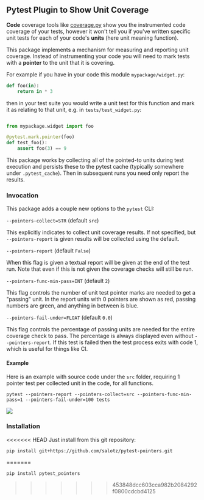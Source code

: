 ## Pytest Plugin to Show Unit Coverage

**Code** coverage tools like
[coverage.py](https://coverage.readthedocs.io/en/7.0.1/) show you the
instrumented code coverage of your tests, however it won't tell you if you've
written specific unit tests for each of your code's **units** (here unit meaning
function).

This package implements a mechanism for measuring and reporting unit coverage.
Instead of instrumenting your code you will need to mark tests with a
**pointer** to the unit that it is covering.

For example if you have in your code this module `mypackage/widget.py`:

``` python
def foo(in):
    return in * 3
```

then in your test suite you would write a unit test for this function and mark it as relating to that unit, e.g. in `tests/test_widget.py`:

``` python

from mypackage.widget import foo

@pytest.mark.pointer(foo)
def test_foo():
    assert foo(3) == 9
```

This package works by collecting all of the pointed-to units during test
execution and persists these to the pytest cache (typically somewhere under
`.pytest_cache`). Then in subsequent runs you need only report the results.

### Invocation

This package adds a couple new options to the `pytest` CLI:

`--pointers-collect=STR` (default `src`)

This explicitly indicates to collect unit coverage results. If not specified,
but `--pointers-report` is given results will be collected using the default.

`--pointers-report` (default `False`)

When this flag is given a textual report will be given at the end of the test
run. Note that even if this is not given the coverage checks will still be run.

`--pointers-func-min-pass=INT` (default `2`)

This flag controls the number of unit test pointer marks are needed to get a
"passing" unit. In the report units with 0 pointers are shown as red, passing
numbers are green, and anything in between is blue.

`--pointers-fail-under=FLOAT` (default `0.0`)

This flag controls the percentage of passing units are needed for the entire
coverage check to pass. The percentage is always displayed even without
`--pointers-report`. If this test is failed then the test process exits with
code 1, which is useful for things like CI.

#### Example

Here is an example with source code under the `src` folder, requiring 1 pointer
test per collected unit in the code, for all functions.

```
pytest --pointers-report --pointers-collect=src --pointers-func-min-pass=1 --pointers-fail-under=100 tests
```

![](https://jaklimoff-misc.s3.eu-central-1.amazonaws.com/pytest-pointers/example_output.jpg)

### Installation

<<<<<<< HEAD
Just install from this git repository:

``` shell
pip install git+https://github.com/salotz/pytest-pointers.git
```

=======
``` shell
pip install pytest_pointers
```



>>>>>>> 453848dcc603cca982b2084292f0800cdcbd4125
